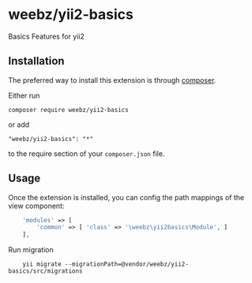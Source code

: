 weebz/yii2-basics
======================
Basics Features for yii2

Installation
------------

The preferred way to install this extension is through [composer](http://getcomposer.org/download/).

Either run

```
composer require weebz/yii2-basics
```

or add

```
"weebz/yii2-basics": "*"
```

to the require section of your `composer.json` file.


Usage
-----

Once the extension is installed, you can config the path mappings of the view component:

```php
    'modules' => [
        'common' => [ 'class' => '\weebz\yii2basics\Module', ]
    ],
```
Run migration

```
    yii migrate --migrationPath=@vendor/weebz/yii2-basics/src/migrations
```
